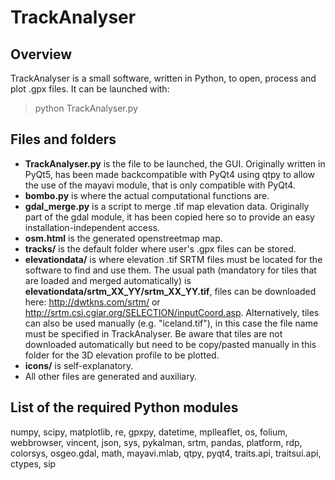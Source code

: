 # TrackAnalyser

## Overview
TrackAnalyser is a small software, written in Python, to open, process and plot .gpx files. It can be launched with:
> python TrackAnalyser.py

## Files and folders
* __TrackAnalyser.py__ is the file to be launched, the GUI. Originally written in PyQt5, has been made backcompatible with PyQt4 using qtpy to allow the use of the mayavi module, that is only compatible with PyQt4.
* __bombo.py__ is where the actual computational functions are.
* __gdal_merge.py__ is a script to merge .tif map elevation data. Originally part of the gdal module, it has been copied here so to provide an easy installation-independent access.
* __osm.html__ is the generated openstreetmap map.
* __tracks/__ is the default folder where user's .gpx files can be stored.
* __elevationdata/__ is where elevation .tif SRTM files must be located for the software to find and use them. The usual path (mandatory for tiles that are loaded and merged automatically) is __elevationdata/srtm_XX_YY/srtm_XX_YY.tif__, files can be downloaded here: http://dwtkns.com/srtm/ or http://srtm.csi.cgiar.org/SELECTION/inputCoord.asp. Alternatively, tiles can also be used manually (e.g. "iceland.tif"), in this case the file name must be specified in TrackAnalyser. Be aware that tiles are not downloaded automatically but need to be copy/pasted manually in this folder for the 3D elevation profile to be plotted.
* __icons/__ is self-explanatory.
* All other files are generated and auxiliary.

## List of the required Python modules
numpy, scipy, matplotlib, re, gpxpy, datetime, mplleaflet, os, folium, webbrowser, vincent, json, sys, pykalman, srtm, pandas, platform, rdp, colorsys, osgeo.gdal, math, mayavi.mlab, qtpy, pyqt4, traits.api, traitsui.api, ctypes, sip

